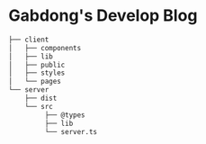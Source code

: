 # Gabdong's Develop Blog

```bash
├── client
│   ├── components
│   ├── lib
│   ├── public
│   ├── styles
│   └── pages
└── server
    ├── dist
    └── src
         ├── @types
         ├── lib
         └── server.ts
``` 
